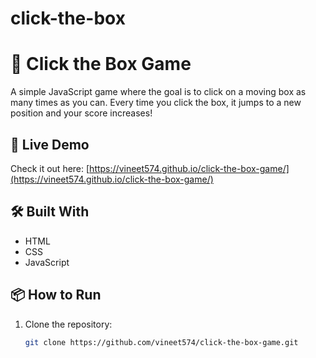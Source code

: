 # click-the-box

# 🎯 Click the Box Game

A simple JavaScript game where the goal is to click on a moving box as many times as you can. Every time you click the box, it jumps to a new position and your score increases!

## 🚀 Live Demo

Check it out here: [https://vineet574.github.io/click-the-box-game/](https://vineet574.github.io/click-the-box-game/)

## 🛠️ Built With

- HTML
- CSS
- JavaScript

## 📦 How to Run

1. Clone the repository:
   ```bash
   git clone https://github.com/vineet574/click-the-box-game.git
